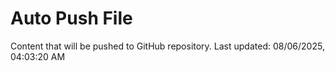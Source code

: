 # Auto Push File

Content that will be pushed to GitHub repository.
Last updated: 08/06/2025, 04:03:20 AM